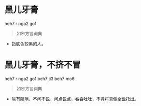 # 黑儿牙膏
heh7 r nga2 go1
> 如皋方言词典
- 指肤色较黑的人。


# 黑儿牙膏，不挤不冒
heh7 r nga2 go1 beh7 ji3 beh7 mo6
> 如皋方言词典
- 喻有隐瞒，不问不说，问点说点，吞吞吐吐，不肯将真像全盘托出。
